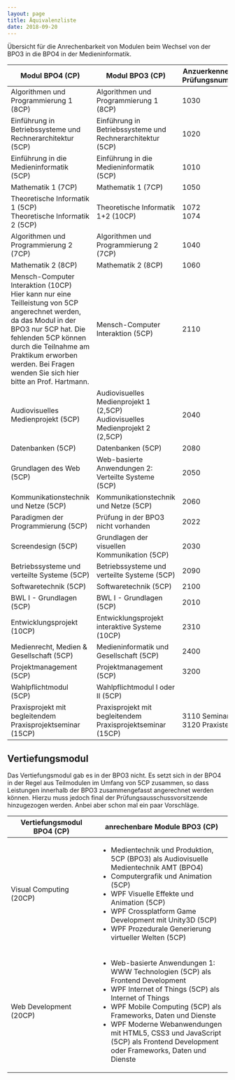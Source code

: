 ```yaml
---
layout: page
title: Äquivalenzliste
date: 2018-09-20
---
```


Übersicht für die Anrechenbarkeit von Modulen beim Wechsel von der BPO3 in die BPO4 in der Medieninformatik.


  <table cellspacing="0" cellpadding="0" class="t1">
    <thead>
      <tr>
        <th width="40%">Modul BPO4 (CP)</th>
        <th width="40%">Modul BPO3 (CP)</th>
        <th>Anzuerkennende Prüfungsnummer</th>
      </tr>
    </thead>
      <tbody>
      <tr>
        <td>Algorithmen und Programmierung 1 (8CP)</td>
        <td>Algorithmen und Programmierung 1 (8CP)</td>
        <td>1030</td>
      </tr>
      <tr>
        <td>Einführung in Betriebssysteme und Rechnerarchitektur<span class="Apple-converted-space">  </span>(5CP)</td>
        <td>Einführung in Betriebssysteme und Rechnerarchitektur (5CP)</td>
        <td>1020</td>
      </tr>
      <tr>
        <td>Einführung in die Medieninformatik<span class="Apple-converted-space">  </span>(5CP)</td>
        <td>Einführung in die Medieninformatik (5CP)</td>
        <td>1010</td>
      </tr>
      <tr>
        <td>Mathematik 1 (7CP)</td>
        <td>Mathematik 1 (7CP)</td>
        <td>1050</td>
      </tr>
      <tr>
        <td>Theoretische Informatik 1 (5CP)<br>Theoretische Informatik 2 (5CP)</td>
        <td>Theoretische Informatik 1+2 (10CP)</td>
        <td>1072<br>1074</td>
      </tr>
      <tr>
        <td>Algorithmen und Programmierung 2 (7CP)</td>
        <td>Algorithmen und Programmierung 2 (7CP)</td>
        <td>1040</td>
      </tr>
      <tr>
        <td>Mathematik 2 (8CP)</td>
        <td>Mathematik 2 (8CP)</td>
        <td>1060</td>
      </tr>
      <tr>
        <td>Mensch-Computer Interaktion (10CP)<br><span class="is-small is-less-important">Hier kann nur eine Teilleistung von 5CP angerechnet werden, da das Modul in der BPO3 nur 5CP hat. Die fehlenden 5CP können durch die Teilnahme am Praktikum erworben werden. Bei Fragen wenden Sie sich hier bitte an Prof. Hartmann.</span></td>
        <td>Mensch-Computer Interaktion (5CP)</td>
        <td>2110</td>
      </tr>
      <tr>
        <td>Audiovisuelles Medienprojekt (5CP)</td>
        <td>Audiovisuelles Medienprojekt 1 (2,5CP)<br>Audiovisuelles Medienprojekt 2 (2,5CP)</td>
        <td>2040</td>
      </tr>
      <tr>
        <td>Datenbanken (5CP)</td>
        <td>Datenbanken (5CP)</td>
        <td>2080</td>
      </tr>
      <tr>
        <td>Grundlagen des Web (5CP)</td>
        <td>Web-basierte Anwendungen 2: Verteilte Systeme (5CP)</td>
        <td>2050</td>
      </tr>
      <tr>
        <td>Kommunikationstechnik und Netze (5CP)</td>
        <td>Kommunikationstechnik und Netze (5CP)</td>
        <td>2060</td>
      </tr>
      <tr>
        <td>Paradigmen der Programmierung (5CP)</td>
        <td>Prüfung in der BPO3 nicht vorhanden</td>
        <td>2022</td>
      </tr>
      <tr>
        <td>Screendesign (5CP)</td>
        <td>Grundlagen der visuellen Kommunikation (5CP)</td>
        <td>2030</td>
      </tr>
      <tr>
        <td>Betriebssysteme und verteilte Systeme (5CP)</td>
        <td>Betriebssysteme und verteilte Systeme (5CP)</td>
        <td>2090</td>
      </tr>
      <tr>
        <td>Softwaretechnik (5CP)</td>
        <td>Softwaretechnik (5CP)</td>
        <td>2100</td>
      </tr>
      <tr>
        <td>BWL I - Grundlagen (5CP)</td>
        <td>BWL I - Grundlagen (5CP)</td>
        <td>2010</td>
      </tr>
      <tr>
        <td>Entwicklungsprojekt (10CP)</td>
        <td>Entwicklungsprojekt interaktive Systeme (10CP)</td>
        <td>2310</td>
      </tr>
      <tr>
        <td>Medienrecht, Medien & Gesellschaft (5CP)</td>
        <td>Medieninformatik und Gesellschaft (5CP)</td>
        <td>2400</td>
        </tr>
      <tr>
        <td>Projektmanagement (5CP)</td>
        <td>Projektmanagement (5CP)</td>
        <td>3200</td>
      </tr>
      <tr>
        <td>Wahlpflichtmodul (5CP)</td>
        <td>Wahlpflichtmodul I oder II (5CP)</td>
        <td></td>
      </tr>
      <tr>
        <td>Praxisprojekt mit begleitendem Praxisprojektseminar (15CP)</td>
        <td>Praxisprojekt mit begleitendem Praxisprojektseminar (15CP)</td>
        <td>3110 Seminar<br>3120 Praxisteil</td>
      </tr>
    </tbody>
  </table>


## Vertiefungsmodul

Das Vertiefungsmodul gab es in der BPO3 nicht. Es setzt sich in der BPO4 in der Regel aus Teilmodulen im Umfang von 5CP zusammen, so dass Leistungen innerhalb der BPO3 zusammengefasst angerechnet werden können. Hierzu muss jedoch final der Prüfungsausschussvorsitzende hinzugezogen werden. Anbei aber schon mal ein paar Vorschläge.

<table cellspacing="0" cellpadding="0" class="t1">
    <thead>
      <tr>
        <th width="40%">Vertiefungsmodul BPO4 (CP)</th>
        <th width="60%">anrechenbare Module BPO3 (CP)</th>
      </tr>
    </thead>
      <tbody>
      <tr>
        <td>Visual Computing (20CP)</td>
        <td>
          <ul>
            <li>Medientechnik und Produktion, 5CP (BPO3) als Audiovisuelle Medientechnik AMT (BPO4)</li>
            <li>Computergrafik und Animation (5CP)</li>
            <li>WPF Visuelle Effekte und Animation (5CP)</li>
            <li>WPF Crossplatform Game Development mit Unity3D (5CP)</li>
            <li>WPF Prozedurale Generierung virtueller Welten (5CP)</li>
          </ul>
        </td>
      </tr>
      <tr>
        <td>Web Development (20CP)</td>
        <td>
          <ul>
            <li>Web-basierte Anwendungen 1: WWW Technologien (5CP) als Frontend Development</li>
            <li>WPF Internet of Things (5CP) als Internet of Things</li>
            <li>WPF Mobile Computing (5CP) als Frameworks, Daten und Dienste</li>
            <li>WPF Moderne Webanwendungen mit HTML5, CSS3 und JavaScript (5CP) als Frontend Development oder Frameworks, Daten und Dienste</li>
          </ul>
        </td>
      </tr>
    </tbody>
  </table>



